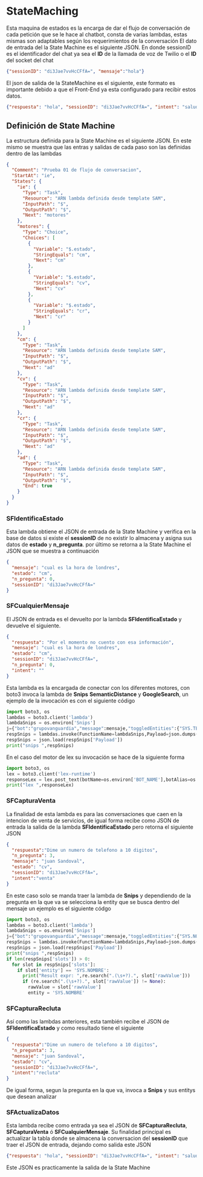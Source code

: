 # StateMaching
Esta maquina de estados es la encarga de dar el flujo de conversación de cada petición que se le hace al chatbot, consta de varias lambdas, estas mismas son adaptables según los requerimientos de la conversación 
El dato de entrada del la State Machine es el siguiente JSON. En donde sessionID es el identificador del chat ya sea el **ID** de la llamada de voz de Twilio o el **ID** del socket del chat

```json
{"sessionID": "di3Jae7vvHcCFfA=", "mensaje":"hola"}
```

El json de salida de la StateMachine es el siguiente, este formato es importante debido a que el Front-End ya esta configurado para recibir estos datos.

```json
{"respuesta": "hola", "sessionID": "di3Jae7vvHcCFfA=", "intent": "saludo"}
```

## Definición de State Machine
La estructura definida para la State Machine es el siguiente JSON. En este mismo se muestra que las entras y salidas de cada paso son las definidas dentro de las lambdas 

```json
{
  "Comment": "Prueba 01 de flujo de conversacion",
  "StartAt": "ie",
  "States": {
    "ie": {
      "Type": "Task",
      "Resource": "ARN lambda definida desde template SAM",
      "InputPath": "$",
      "OutputPath": "$",
      "Next": "motores"
    },
    "motores": {
      "Type": "Choice",
      "Choices": [
        {
          "Variable": "$.estado",
          "StringEquals": "cm",
          "Next": "cm"
        },
        {
          "Variable": "$.estado",
          "StringEquals": "cv",
          "Next": "cv"
        },
        {
          "Variable": "$.estado",
          "StringEquals": "cr",
          "Next": "cr"
        }
      ]
    },
    "cm": {
      "Type": "Task",
      "Resource": "ARN lambda definida desde template SAM",
      "InputPath": "$",
      "OutputPath": "$",
      "Next": "ad"
    },
    "cv": {
      "Type": "Task",
      "Resource": "ARN lambda definida desde template SAM",
      "InputPath": "$",
      "OutputPath": "$",
      "Next": "ad"
    },
    "cr": {
      "Type": "Task",
      "Resource": "ARN lambda definida desde template SAM",
      "InputPath": "$",
      "OutputPath": "$",
      "Next": "ad"
    },
    "ad": {
      "Type": "Task",
      "Resource": "ARN lambda definida desde template SAM",
      "InputPath": "$",
      "OutputPath": "$",
      "End": true
    }
  }
}
```


### SFIdentificaEstado
Esta lambda obtiene el JSON de entrada de la State Machine y verifica en la base de datos si existe el **sessionID** de no existir lo almacena y asigna sus datos de **estado** y **n_pregunta**. por último se retorna a la State Machine el JSON que se muestra a continuación

```json
{
  "mensaje": "cual es la hora de londres",
  "estado": "cm",
  "n_pregunta": 0,
  "sessionID": "di3Jae7vvHcCFfA="
}
```

### SFCualquierMensaje
El JSON de entrada es el devuelto por la lambda **SFIdentificaEstado** y devuelve el siguiente.

```json
{
  "respuesta": "Por el momento no cuento con esa información",
  "mensaje": "cual es la hora de londres",
  "estado": "cm",
  "sessionID": "di3Jae7vvHcCFfA=",
  "n_pregunta": 0,
  "intent": ""
}
```

Esta lambda es la encargada de conectar con los diferentes motores, con boto3 invoca la lambda de **Snips** **SemanticDistance** y **GoogleSearch**, un ejemplo de la invocación es con el siguiente código

```python
import boto3, os
lambdas = boto3.client('lambda')
lambdaSnips = os.environ['Snips']
j={"bot":"grupovanguardia","message":mensaje,"toggledEntities":{"SYS.TELEFONO":"True","SYS.NOMBRE":"True"}}
respSnips = lambdas.invoke(FunctionName=lambdaSnips,Payload=json.dumps(j))
respSnips = json.load(respSnips['Payload'])
print("snips ",respSnips)
```

En el caso del motor de lex su invocación se hace de la siguiente forma

```python
import boto3, os
lex = boto3.client('lex-runtime')
responseLex = lex.post_text(botName=os.environ['BOT_NAME'],botAlias=os.environ['BOT_ALIAS'],userId='sessionID',inputText=mensaje)
print("lex ",responseLex)
```

### SFCapturaVenta
La finalidad de esta lambda es para las conversaciones que caen en la intencion de venta de servicios, de igual forma recibe como JSON de entrada la salida de la lambda **SFIdentificaEstado** pero retorna el siguiente JSON

```json
{
  "respuesta":"Dime un numero de telefono a 10 digitos",
  "n_pregunta": 3,
  "mensaje": "juan Sandoval",
  "estado": "cv",
  "sessionID": "di3Jae7vvHcCFfA=",
  "intent":"venta"
}
```

En este caso solo se manda traer la lambda de **Snips** y dependiendo de la pregunta en la que va se selecciona la entity que se busca dentro del mensaje un ejemplo es el siguiente códgo

```python
import boto3, os
lambdas = boto3.client('lambda')
lambdaSnips = os.environ['Snips']
j={"bot":"grupovanguardia","message":mensaje,"toggledEntities":{"SYS.NOMBRE":"True"}}
respSnips = lambdas.invoke(FunctionName=lambdaSnips,Payload=json.dumps(j))
respSnips = json.load(respSnips['Payload'])
print("snips ",respSnips)
if len(respSnips['slots']) > 0:
  for slot in respSnips['slots']:
    if slot['entity'] == 'SYS.NOMBRE':
      print("Result expr: ",re.search(".(\s+?).", slot['rawValue']))
      if (re.search(".(\s+?).", slot['rawValue']) != None):
        rawValue = slot['rawValue']
        entity = 'SYS.NOMBRE'
```

### SFCapturaRecluta
Así como las lambdas anteriores, esta también recibe el JSON de **SFIdentificaEstado** y como resultado tiene el siguiente

```json
{
  "respuesta":"Dime un numero de telefono a 10 digitos",
  "n_pregunta": 3,
  "mensaje": "juan Sandoval",
  "estado": "cv",
  "sessionID": "di3Jae7vvHcCFfA=",
  "intent":"recluta"
}
```

De igual forma, segun la pregunta en la que va, invoca a **Snips** y sus entitys que desean analizar

### SFActualizaDatos
Esta lambda recibe como entrada ya sea el JSON de **SFCapturaRecluta**, **SFCapturaVenta** ó **SFCualquierMensaje**. Su finalidad principal es actualizar la tabla donde se almacena la conversacion del **sessionID** que traer el JSON de entrada, dejando como salida este JSON

```json
{"respuesta": "hola", "sessionID": "di3Jae7vvHcCFfA=", "intent": "saludo"}
```

Este JSON es practicamente la salida de la State Machine
